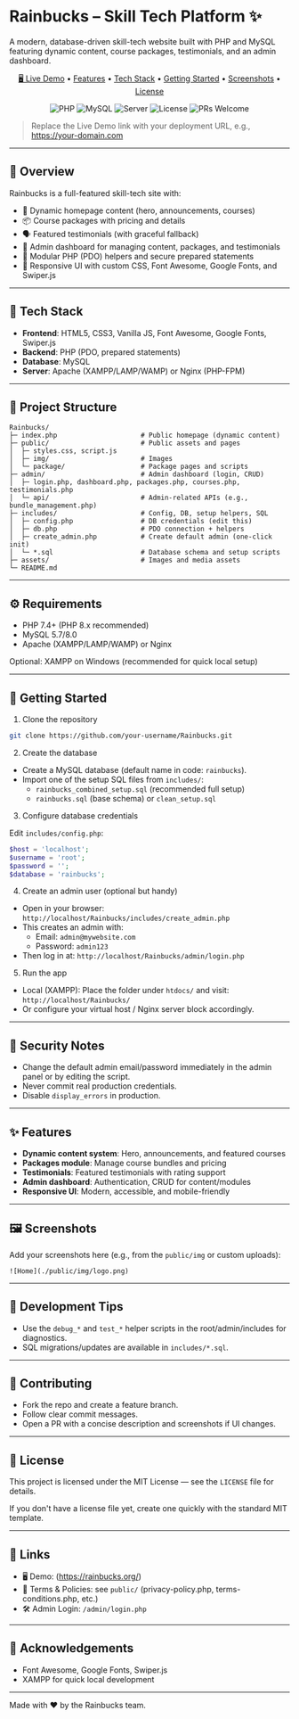 # Rainbucks – Skill Tech Platform ✨

A modern, database-driven skill-tech website built with PHP and MySQL featuring dynamic content, course packages, testimonials, and an admin dashboard.

<p align="center">
  <a href="https://rainbucks.org/">🖥️ Live Demo</a> •
  <a href="#-features">Features</a> •
  <a href="#-tech-stack">Tech Stack</a> •
  <a href="#-getting-started">Getting Started</a> •
  <a href="#-screenshots">Screenshots</a> •
  <a href="#-license">License</a>
</p>

<p align="center">
  <img src="https://img.shields.io/badge/PHP-7.4%2B-777BB4?logo=php&logoColor=white" alt="PHP" />
  <img src="https://img.shields.io/badge/MySQL-5.7%2F8.0-4479A1?logo=mysql&logoColor=white" alt="MySQL" />
  <img src="https://img.shields.io/badge/Server-Apache%2FXAMPP-orange" alt="Server" />
  <img src="https://img.shields.io/badge/License-MIT-green" alt="License" />
  <img src="https://img.shields.io/badge/PRs-welcome-brightgreen.svg" alt="PRs Welcome" />
</p>

> Replace the Live Demo link with your deployment URL, e.g., https://your-domain.com

---

## 🚀 Overview

Rainbucks is a full-featured skill-tech site with:

- 🎯 Dynamic homepage content (hero, announcements, courses)
- 📦 Course packages with pricing and details
- 🗣️ Featured testimonials (with graceful fallback)
- 🔐 Admin dashboard for managing content, packages, and testimonials
- 🧩 Modular PHP (PDO) helpers and secure prepared statements
- 🎨 Responsive UI with custom CSS, Font Awesome, Google Fonts, and Swiper.js

---

## 🧰 Tech Stack

- **Frontend**: HTML5, CSS3, Vanilla JS, Font Awesome, Google Fonts, Swiper.js
- **Backend**: PHP (PDO, prepared statements)
- **Database**: MySQL
- **Server**: Apache (XAMPP/LAMP/WAMP) or Nginx (PHP-FPM)

---

## 📂 Project Structure

```
Rainbucks/
├─ index.php                     # Public homepage (dynamic content)
├─ public/                       # Public assets and pages
│  ├─ styles.css, script.js
│  ├─ img/                       # Images
│  └─ package/                   # Package pages and scripts
├─ admin/                        # Admin dashboard (login, CRUD)
│  ├─ login.php, dashboard.php, packages.php, courses.php, testimonials.php
│  └─ api/                       # Admin-related APIs (e.g., bundle_management.php)
├─ includes/                     # Config, DB, setup helpers, SQL
│  ├─ config.php                 # DB credentials (edit this)
│  ├─ db.php                     # PDO connection + helpers
│  ├─ create_admin.php           # Create default admin (one-click init)
│  └─ *.sql                      # Database schema and setup scripts
├─ assets/                       # Images and media assets
└─ README.md
```

---

## ⚙️ Requirements

- PHP 7.4+ (PHP 8.x recommended)
- MySQL 5.7/8.0
- Apache (XAMPP/LAMP/WAMP) or Nginx

Optional: XAMPP on Windows (recommended for quick local setup)

---

## 🏁 Getting Started

1) Clone the repository

```bash
git clone https://github.com/your-username/Rainbucks.git
```

2) Create the database

- Create a MySQL database (default name in code: `rainbucks`).
- Import one of the setup SQL files from `includes/`:
  - `rainbucks_combined_setup.sql` (recommended full setup)
  - `rainbucks.sql` (base schema) or `clean_setup.sql`

3) Configure database credentials

Edit `includes/config.php`:

```php
$host = 'localhost';
$username = 'root';
$password = '';
$database = 'rainbucks';
```

4) Create an admin user (optional but handy)

- Open in your browser: `http://localhost/Rainbucks/includes/create_admin.php`
- This creates an admin with:
  - Email: `admin@mywebsite.com`
  - Password: `admin123`
- Then log in at: `http://localhost/Rainbucks/admin/login.php`

5) Run the app

- Local (XAMPP): Place the folder under `htdocs/` and visit: `http://localhost/Rainbucks/`
- Or configure your virtual host / Nginx server block accordingly.

---

## 🔐 Security Notes

- Change the default admin email/password immediately in the admin panel or by editing the script.
- Never commit real production credentials.
- Disable `display_errors` in production.

---

## ✨ Features

- **Dynamic content system**: Hero, announcements, and featured courses
- **Packages module**: Manage course bundles and pricing
- **Testimonials**: Featured testimonials with rating support
- **Admin dashboard**: Authentication, CRUD for content/modules
- **Responsive UI**: Modern, accessible, and mobile-friendly

---

## 🖼️ Screenshots

Add your screenshots here (e.g., from the `public/img` or custom uploads):

```
![Home](./public/img/logo.png)
```

---

## 🧪 Development Tips

- Use the `debug_*` and `test_*` helper scripts in the root/admin/includes for diagnostics.
- SQL migrations/updates are available in `includes/*.sql`.

---

## 🤝 Contributing

- Fork the repo and create a feature branch.
- Follow clear commit messages.
- Open a PR with a concise description and screenshots if UI changes.

---

## 📜 License

This project is licensed under the MIT License — see the `LICENSE` file for details.

If you don't have a license file yet, create one quickly with the standard MIT template.

---

## 📣 Links

- 🖥️ Demo: (https://rainbucks.org/)
- 📄 Terms & Policies: see `public/` (privacy-policy.php, terms-conditions.php, etc.)
- 🛠️ Admin Login: `/admin/login.php`

---

## 🙌 Acknowledgements

- Font Awesome, Google Fonts, Swiper.js
- XAMPP for quick local development

---

Made with ❤️ by the Rainbucks team.
